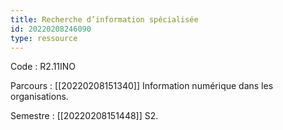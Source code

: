 ```yaml
---
title: Recherche d’information spécialisée
id: 20220208246090
type: ressource
---
```


Code : R2.11INO

Parcours : [[20220208151340]] Information numérique dans les organisations.

Semestre : [[20220208151448]] S2.